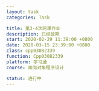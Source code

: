 ```yaml
---
layout: task
categories: Task

title: 第3-4次网课作业
description: 已经延期
start: 2020-02-29 11:39:00 +0800
date: 2020-03-15 23:39:00 +0800
class: cpp03082339
function: Cpp03082339
platform: 学习通
course: 面向对象程序设计

status: 进行中
---
```


